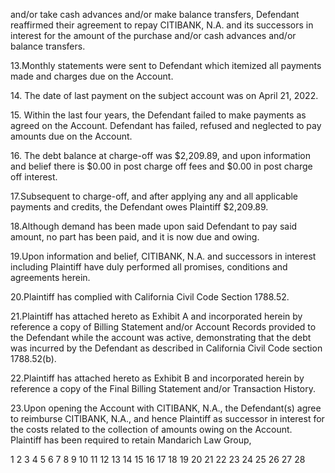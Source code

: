 and/or take cash advances and/or make balance transfers, Defendant reaffirmed their agreement to
repay CITIBANK, N.A. and its successors in interest for the amount of the purchase and/or cash
advances and/or balance transfers.

13.Monthly statements were sent to Defendant which itemized all payments made and
charges due on the Account.

14\. The date of last payment on the subject account was on April 21, 2022.

15\. Within the last four years, the Defendant failed to make payments as agreed on the
Account. Defendant has failed, refused and neglected to pay amounts due on the Account.

16\. The debt balance at charge-off was $2,209.89, and upon information and belief there is
$0.00 in post charge off fees and $0.00 in post charge off interest.

17.Subsequent to charge-off, and after applying any and all applicable payments and
credits, the Defendant owes Plaintiff $2,209.89.

18.Although demand has been made upon said Defendant to pay said amount, no part has
been paid, and it is now due and owing.

19.Upon information and belief, CITIBANK, N.A. and successors in interest including
Plaintiff have duly performed all promises, conditions and agreements herein.

20.Plaintiff has complied with California Civil Code Section 1788.52.

21.Plaintiff has attached hereto as Exhibit A and incorporated herein by reference a copy
of Billing Statement and/or Account Records provided to the Defendant while the account was
active, demonstrating that the debt was incurred by the Defendant as described in California Civil
Code section 1788.52(b).

22.Plaintiff has attached hereto as Exhibit B and incorporated herein by reference a copy
of the Final Billing Statement and/or Transaction History.

23.Upon opening the Account with CITIBANK, N.A., the Defendant(s) agree to reimburse
CITIBANK, N.A., and hence Plaintiff as successor in interest for the costs related to the collection
of amounts owing on the Account. Plaintiff has been required to retain Mandarich Law Group,

<!-- PageFooter="COMPLAINT-3 of 5" -->

1
2
3
4
5
6
7
8
9
10
11
12
13
14
15
16
17
18
19
20
21
22
23
24
25
26
27
28

<!-- PageBreak -->

